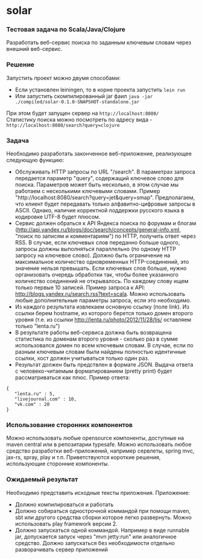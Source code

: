 # solar

### Тестовая задача по Scala/Java/Clojure
Разработать веб-сервис поиска по заданным ключевым словам через внешний веб-сервис.

### Решение 

Запустить проект можно двумя способами:
- Если установлен leiningen, то в корне проекта запустить `lein run`
- Или запустить скомпилированный jar фаил `java -jar ./compiled/solar-0.1.0-SNAPSHOT-standalone.jar`

При этом будет запущен сервер на `http://localhost:8080/`  
Статистику поиска можно посмотреть по адресу вида - `http://localhost:8080/search?query=clojure`

### Задача 
Необходимо разработать законченное веб-приложение, реализующее следующую функцию:
- Обслуживать HTTP запросы по URL "/search". В параметрах запроса передается параметр "query", содержащий ключевое слово для поиска. Параметров может быть несколько, в этом случае мы работаем с несколькими ключевыми словами. Пример "http://localhost:8080/search?query=jet&query=smap". Предполагаем, что клиент будет передавать только алфавитно-цифровые запросы в ASCII. Однако, наличие корректной поддержки русского языка в кодировке UTF-8 будет плюсом.
- Сервис должен обраться к API Яндекса поиска по форумам и блогам (http://api.yandex.ru/blogs/doc/search/concepts/general-info.xml, "поиск по записям и комментариям") по HTTP, получить ответ через RSS. В случае, если ключевых слов переданно больше одного, запросы должны выполняться параллельно (по одному HTTP запросу на ключевое слово). Должно быть ограничение на максимальное количество одновременных HTTP-соединений, это значение нельзя превышать. Если ключевых слов больше, нужно организовать очередь обработки так, чтобы более указанного количество соединений не открывалось. По каждому слову ищем только первые 10 записей. Пример запроса к API: http://blogs.yandex.ru/search.rss?text=scala. Можно использовать любые дополнительные параметры запроса, если это необходимо.
- Из каждого результата извлекаем основную ссылку (поле link). Из ссылки берем hostname, из которого берется только домен второго уровня (т.е. из ссылки http://lenta.ru/photo/2012/11/28/lis/ оставляем только "lenta.ru")
- В результате работы веб-сервиса должна быть возвращена статистика по доменам второго уровня - сколько раз в сумме использовался домен по всем ключевым словам. В случае, если по разным ключевым словам были найдены полностью идентичные ссылки, хост должен учитываться только один раз.
- Результат должен быть предствлен в формате JSON. Выдача ответа с человеко-читаемым форматированием (pretty print) будет рассматриваться как плюс. 
Пример ответа: 
```
{
   "lenta.ru" : 5,
   "livejournal.com" : 10,
   "vk.com" : 20
}
```

### Использование сторонних компонентов 
Можно использовать любые opensource компоненты, доступные на maven central или в репозитарии typesafe. Можно использовать любое средство разработки веб-приложений, например сервлеты, spring mvc, jax-rs, spray, play и т.п. 
Приветствуются короткие решения, использующие сторонние компоненты.

### Ожидаемый результат 
Необходимо представить исходные тексты приложения. Приложение:
- Должно компилироваться и работать
- Должно собираться однострочной коммандой при помощи maven, sbt или другого средства сборки которое легко развернуть. Можно использовать play framework версии 2.
- Должно запускаться одной коммандой. Например в виде runnable jar, допускается запуск через "mvn jetty:run" или аналогичное средство. Должно запускаться без необходимости отдельно разворачивать сервер приложений
